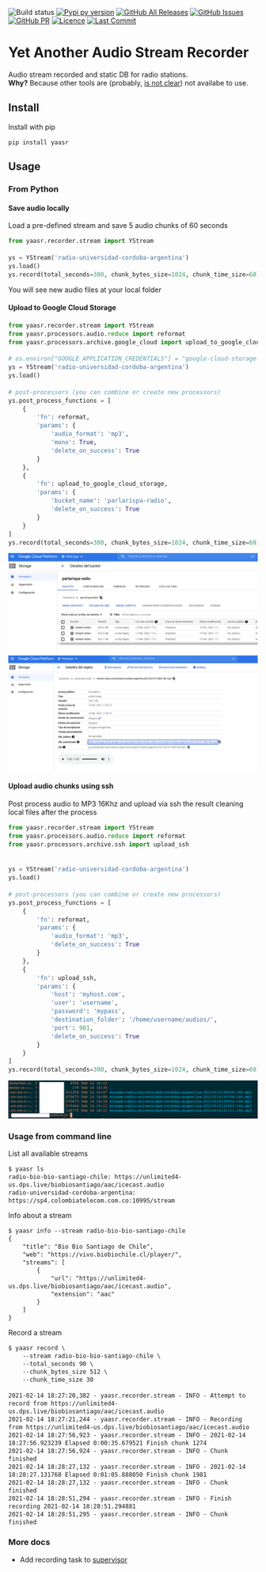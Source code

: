 ![Build status](https://github.com/avdata99/yaasr/workflows/Build/badge.svg?branch=main)
[![Pypi py version](https://img.shields.io/pypi/pyversions/yaasr)](https://pypi.org/project/yaasr/)
[![GitHub All Releases](https://img.shields.io/github/downloads/avdata99/yaasr/total)](https://github.com/avdata99/yaasr/releases)
[![GitHub Issues](https://img.shields.io/github/issues/avdata99/yaasr)](https://github.com/avdata99/yaasr/issues)
[![GitHub PR](https://img.shields.io/github/issues-pr/avdata99/yaasr)](https://github.com/avdata99/yaasr/pulls)
[![Licence](https://img.shields.io/github/license/avdata99/yaasr)](https://github.com/avdata99/yaasr/blob/main/LICENSE)
[![Last Commit](https://img.shields.io/github/last-commit/avdata99/yaasr)](https://github.com/avdata99/yaasr/commits/main)

# Yet Another Audio Stream Recorder

Audio stream recorded and static DB for radio stations.  
**Why?** Because other tools are (probably, [is not clear](https://github.com/mgaitan/radiocut_downloader/pull/18#issuecomment-526191324)) not availabe to use.

## Install

Install with pip

```
pip install yaasr
```

## Usage

### From Python

#### Save audio locally

Load a pre-defined stream and save 5 audio chunks of 60 seconds

```python
from yaasr.recorder.stream import YStream

ys = YStream('radio-universidad-cordoba-argentina')
ys.load()
ys.record(total_seconds=300, chunk_bytes_size=1024, chunk_time_size=60)
```

You will see new audio files at your local folder

#### Upload to Google Cloud Storage

```python
from yaasr.recorder.stream import YStream
from yaasr.processors.audio.reduce import reformat
from yaasr.processors.archive.google_cloud import upload_to_google_cloud_storage

# os.environ["GOOGLE_APPLICATION_CREDENTIALS"] = "google-cloud-storage-credential.json"
ys = YStream('radio-universidad-cordoba-argentina')
ys.load()

# post-processors (you can combine or create new processors)
ys.post_process_functions = [
    {
        'fn': reformat,
        'params': {
            'audio_format': 'mp3',
            'mono': True,
            'delete_on_success': True
        }
    },
    {
        'fn': upload_to_google_cloud_storage,
        'params': {
            'bucket_name': 'parlarispa-radio',
            'delete_on_success': True
        }
    }
]
ys.record(total_seconds=300, chunk_bytes_size=1024, chunk_time_size=60)
```

![google-cloud-storage-list](docs/img/google-cloud-storage-list.png)
![google-cloud-storage-element](docs/img/google-cloud-storage-element.png)

#### Upload audio chunks using ssh

Post process audio to MP3 16Khz and upload via ssh the result cleaning local files after the process

```python
from yaasr.recorder.stream import YStream
from yaasr.processors.audio.reduce import reformat
from yaasr.processors.archive.ssh import upload_ssh


ys = YStream('radio-universidad-cordoba-argentina')
ys.load()

# post-processors (you can combine or create new processors)
ys.post_process_functions = [
    {
        'fn': reformat,
        'params': {
            'audio_format': 'mp3',
            'delete_on_success': True
        }
    },
    {
        'fn': upload_ssh,
        'params': {
            'host': 'myhost.com',
            'user': 'username',
            'password': 'mypass',
            'destination_folder': '/home/username/audios/',
            'port': 901,
            'delete_on_success': True
        }
    }
]
ys.record(total_seconds=300, chunk_bytes_size=1024, chunk_time_size=60)
```

![ssh files](docs/img/sshed.png)

### Usage from command line

List all available streams

```
$ yaasr ls
radio-bio-bio-santiago-chile: https://unlimited4-us.dps.live/biobiosantiago/aac/icecast.audio
radio-universidad-cordoba-argentina: https://sp4.colombiatelecom.com.co:10995/stream
```

Info about a stream

```
$ yaasr info --stream radio-bio-bio-santiago-chile
{
    "title": "Bio Bio Santiago de Chile",
    "web": "https://vivo.biobiochile.cl/player/",
    "streams": [
        {
            "url": "https://unlimited4-us.dps.live/biobiosantiago/aac/icecast.audio",
            "extension": "aac"
        }
    ]
}
```

Record a stream

```
$ yaasr record \
    --stream radio-bio-bio-santiago-chile \
    --total_seconds 90 \
    --chunk_bytes_size 512 \
    --chunk_time_size 30

2021-02-14 18:27:20,382 - yaasr.recorder.stream - INFO - Attempt to record from https://unlimited4-us.dps.live/biobiosantiago/aac/icecast.audio
2021-02-14 18:27:21,244 - yaasr.recorder.stream - INFO - Recording from https://unlimited4-us.dps.live/biobiosantiago/aac/icecast.audio
2021-02-14 18:27:56,923 - yaasr.recorder.stream - INFO - 2021-02-14 18:27:56.923239 Elapsed 0:00:35.679521 Finish chunk 1274
2021-02-14 18:27:56,924 - yaasr.recorder.stream - INFO - Chunk finished
2021-02-14 18:28:27,132 - yaasr.recorder.stream - INFO - 2021-02-14 18:28:27.131768 Elapsed 0:01:05.888050 Finish chunk 1981
2021-02-14 18:28:27,132 - yaasr.recorder.stream - INFO - Chunk finished
2021-02-14 18:28:51,294 - yaasr.recorder.stream - INFO - Finish recording 2021-02-14 18:28:51.294881
2021-02-14 18:28:51,295 - yaasr.recorder.stream - INFO - Chunk finished
```

### More docs

 - Add recording task to [supervisor](docs/run-with-supervisor.md)
